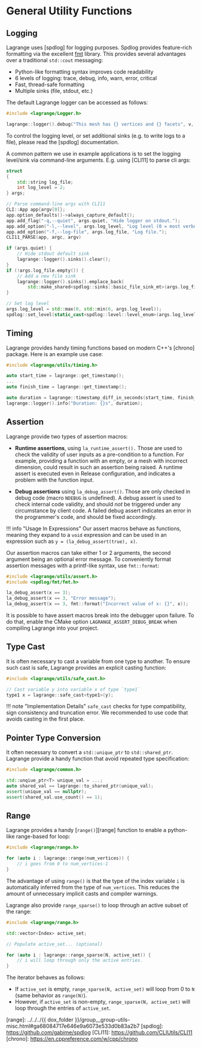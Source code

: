 <!-- $ignore -->

# General Utility Functions

## Logging

Lagrange uses [spdlog] for logging purposes. Spdlog provides feature-rich formatting via the
excellent [fmt](https://github.com/fmtlib/fmt) library. This provides several advantages over a
traditional `std::cout` messaging:

- Python-like formatting syntax improves code readability
- 6 levels of logging: trace, debug, info, warn, error, critical
- Fast, thread-safe formatting
- Multiple sinks (file, stdout, etc.)

The default Lagrange logger can be accessed as follows:

```c++
#include <lagrange/Logger.h>

lagrange::logger().debug("This mesh has {} vertices and {} facets", v, f);
```

To control the logging level, or set additional sinks (e.g. to write logs to a file), please read
the [spdlog] documentation.

A common pattern we use in example applications is to set the logging level/sink via command-line
arguments. E.g. using [CLI11] to parse cli args:

```c++
struct
{
    std::string log_file;
    int log_level = 2;
} args;

// Parse command-line args with CLI11
CLI::App app{argv[0]};
app.option_defaults()->always_capture_default();
app.add_flag("-q,--quiet", args.quiet, "Hide logger on stdout.");
app.add_option("-l,--level", args.log_level, "Log level (0 = most verbose, 6 = off).");
app.add_option("-f,--log-file", args.log_file, "Log file.");
CLI11_PARSE(app, argc, argv)

if (args.quiet) {
    // Hide stdout default sink
    lagrange::logger().sinks().clear();
}
if (!args.log_file.empty()) {
    // Add a new file sink
    lagrange::logger().sinks().emplace_back(
        std::make_shared<spdlog::sinks::basic_file_sink_mt>(args.log_file, true));
}

// Set log level
args.log_level = std::max(0, std::min(6, args.log_level));
spdlog::set_level(static_cast<spdlog::level::level_enum>(args.log_level));
```

## Timing

Lagrange provides handy timing functions based on modern C++'s [chrono] package.
Here is an example use case:

```c++
#include <lagrange/utils/timing.h>

auto start_time = lagrange::get_timestamp();
...
auto finish_time = lagrange::get_timestamp();

auto duration = lagrange::timestamp_diff_in_seconds(start_time, finish_time);
lagrange::logger().info("Duration: {}s", duration);
```

## Assertion

Lagrange provide two types of assertion macros:

- **Runtime assertions**, using `la_runtime_assert().` Those are used to check the validity of user
  inputs as a pre-condition to a function. For example, providing a function with an empty, or a
  mesh with incorrect dimension, could result in such an assertion being raised. A runtime assert is
  executed even in Release configuration, and indicates a problem with the function input.

- **Debug assertions** using `la_debug_assert()`. Those are only checked in debug code (macro
  `NDEBUG` is undefined). A debug assert is used to check internal code validity, and should _not_
  be triggered under any circumstance by client code. A failed debug assert indicates an error in
  the programmer's code, and should be fixed accordingly.

!!! info "Usage In Expressions"
    Our assert macros behave as functions, meaning they expand to a `void` expression and can be
    used in an expression such as `y = (la_debug_assert(true), x)`.

Our assertion macros can take either 1 or 2 arguments, the second argument being an optional error
message. To conveniently format assertion messages with a printf-like syntax, use `fmt::format`:

```c++
#include <lagrange/utils/assert.h>
#include <spdlog/fmt/fmt.h>

la_debug_assert(x == 3);
la_debug_assert(x == 3, "Error message");
la_debug_assert(x == 3, fmt::format("Incorrect value of x: {}", x));
```

It is possible to have assert macros break into the debugger upon failure. To do that, enable the
CMake option `LAGRANGE_ASSERT_DEBUG_BREAK` when compiling Lagrange into your project.


## Type Cast

It is often necessary to cast a variable from one type to another.  To ensure
such cast is safe, Lagrange provides an explicit casting function:

```c++
#include <lagrange/utils/safe_cast.h>

// Cast variable y into variable x of type `type1`
type1 x = lagrange::safe_cast<type1>(y);
```


!!! note "Implementation Details"
    `safe_cast` checks for type compatibility, sign consistency and truncation error.  We
    recommended to use code that avoids casting in the first place.

## Pointer Type Conversion

It often necessary to convert a `std::unique_ptr` to `std::shared_ptr`.
Lagrange provide a handy function that avoid repeated type specification:

```c++
#include <lagrange/common.h>

std::unqiue_ptr<T> unique_val = ...;
auto shared_val == lagrange::to_shared_ptr(unique_val);
assert(unique_val == nullptr);
assert(shared_val.use_count() == 1);
```

## Range

Lagrange provides a handy [`range()`][range] function to enable a python-like range-based
for loop:

```c++
#include <lagrange/range.h>

for (auto i : lagrange::range(num_vertices)) {
    // i goes from 0 to num_vertices-1
}
```

The advantage of using `range()` is that the type of the index variable `i` is
automatically inferred from the type of `num_vertices`.  This reduces
the amount of unnecessary implicit casts and compiler warnings.

Lagrange also provide `range_sparse()` to loop through an active subset of the
range:

```c++
#include <lagrange/range.h>

std::vector<Index> active_set;

// Populate active_set... (optional)

for (auto i : lagrange::range_sparse(N, active_set)) {
    // i will loop through only the active entries.
}
```

The iterator behaves as follows:
- If `active_set` is empty, `range_sparse(N, active_set)` will loop from 0 to `N` (same behavior as
  `range(N)`).
- However, if `active_set` is non-empty, `range_sparse(N, active_set)` will loop through the entries
  of `active_set`.


[range]: ../../../{{ dox_folder }}/group__group-utils-misc.html#ga68084717e646e9a6073e533d0b83a2b7
[spdlog]: https://github.com/gabime/spdlog
[CLI11]: https://github.com/CLIUtils/CLI11
[chrono]: https://en.cppreference.com/w/cpp/chrono

